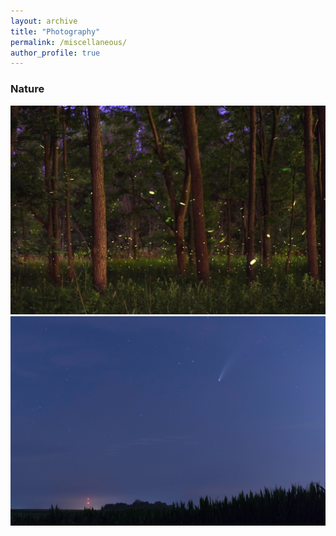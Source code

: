 ```yaml
---
layout: archive
title: "Photography"
permalink: /miscellaneous/
author_profile: true
---
```


### Nature
<img style="width:550px; height:auto" src="/images/misc-firefly.jpg"> <img style="width:550px; height:auto" src="/images/misc-comet.jpg">
